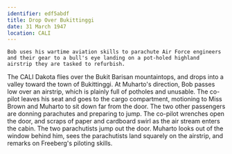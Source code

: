 ```yaml
---
identifier: edf5abdf
title: Drop Over Bukittinggi
date: 31 March 1947 
location: CALI
---
```


``` synopsis
Bob uses his wartime aviation skills to parachute Air Force engineers and their gear to a bull's eye landing on a pot-holed highland airstrip they are tasked to refurbish.  
```

The CALI Dakota flies over the Bukit Barisan mountaintops, and drops
into a valley toward the town of Bukittinggi. At Muharto's direction,
Bob passes low over an airstrip, which is plainly full of potholes and
unusable. The co-pilot leaves his seat and goes to the cargo
compartment, motioning to Miss Brown and Muharto to sit down far from
the door. The two other passengers are donning parachutes and preparing
to jump. The co-pilot wrenches open the door, and scraps of paper and
cardboard swirl as the air stream enters the cabin. The two parachutists
jump out the door. Muharto looks out of the window behind him, sees the
parachutists land squarely on the airstrip, and remarks on Freeberg's
piloting skills.
